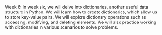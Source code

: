 Week 6:
In week six, we will delve into dictionaries, another useful data structure in Python. We will learn how to create dictionaries, which allow us to store key-value pairs. We will explore dictionary operations such as accessing, modifying, and deleting elements. We will also practice working with dictionaries in various scenarios to solve problems.
